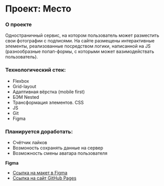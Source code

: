 # Проект: Место

### О проекте
Одностраничный сервис, на котором пользователь может разместить свои фотографии с подписями. На сайте размещены интерактивные элементы, реализованные посредством логики, написанной на JS (разнообразные попап-формы, с которыми может вазимодействать пользователь).

### Технологический стек:

* Flexbox
* Grid-layout
* Адаптивная вёрстка (mobile first)
* БЭМ Nested
* Трансформация элементов. CSS
* JS
* Git
* Figma

### Планируется доработать:

* Счётчик лайков
* Возмоность сохранять данные на сервер
* Возможность смены аватара пользователя

**Figma**

* [Ссылка на макет в Figma](https://www.figma.com/file/2cn9N9jSkmxD84oJik7xL7/JavaScript.-Sprint-4?node-id=0%3A1)
* [Ссылка на сайт GitHub Pages](https://vadimekler.github.io/mesto/)

